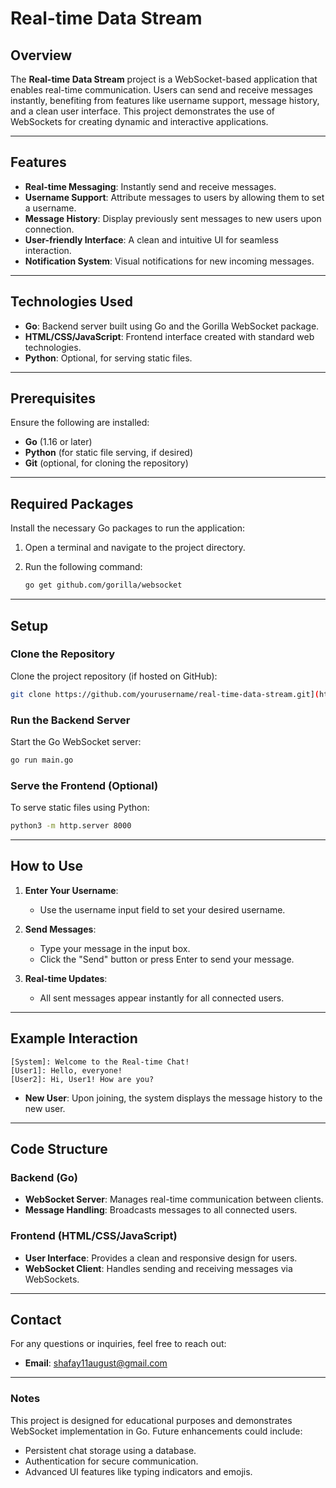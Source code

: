 # Real-time Data Stream

## Overview

The **Real-time Data Stream** project is a WebSocket-based application that enables real-time communication. Users can send and receive messages instantly, benefiting from features like username support, message history, and a clean user interface. This project demonstrates the use of WebSockets for creating dynamic and interactive applications.

---

## Features

- **Real-time Messaging**: Instantly send and receive messages.
- **Username Support**: Attribute messages to users by allowing them to set a username.
- **Message History**: Display previously sent messages to new users upon connection.
- **User-friendly Interface**: A clean and intuitive UI for seamless interaction.
- **Notification System**: Visual notifications for new incoming messages.

---

## Technologies Used

- **Go**: Backend server built using Go and the Gorilla WebSocket package.
- **HTML/CSS/JavaScript**: Frontend interface created with standard web technologies.
- **Python**: Optional, for serving static files.

---

## Prerequisites

Ensure the following are installed:

- **Go** (1.16 or later)
- **Python** (for static file serving, if desired)
- **Git** (optional, for cloning the repository)

---

## Required Packages

Install the necessary Go packages to run the application:

1. Open a terminal and navigate to the project directory.
2. Run the following command:

   ```bash
   go get github.com/gorilla/websocket
   ```

---

## Setup

### Clone the Repository
Clone the project repository (if hosted on GitHub):

```bash
git clone https://github.com/yourusername/real-time-data-stream.git](https://github.com/joyo11/RealTimeDataPipeline
```

### Run the Backend Server
Start the Go WebSocket server:

```bash
go run main.go
```

### Serve the Frontend (Optional)
To serve static files using Python:

```bash
python3 -m http.server 8000
```

---

## How to Use

1. **Enter Your Username**:
   - Use the username input field to set your desired username.

2. **Send Messages**:
   - Type your message in the input box.
   - Click the "Send" button or press Enter to send your message.

3. **Real-time Updates**:
   - All sent messages appear instantly for all connected users.

---

## Example Interaction

```plaintext
[System]: Welcome to the Real-time Chat!
[User1]: Hello, everyone!
[User2]: Hi, User1! How are you?
```

- **New User**:
  Upon joining, the system displays the message history to the new user.

---

## Code Structure

### Backend (Go)
- **WebSocket Server**: Manages real-time communication between clients.
- **Message Handling**: Broadcasts messages to all connected users.

### Frontend (HTML/CSS/JavaScript)
- **User Interface**: Provides a clean and responsive design for users.
- **WebSocket Client**: Handles sending and receiving messages via WebSockets.

---

## Contact
For any questions or inquiries, feel free to reach out:
- **Email**: [shafay11august@gmail.com](mailto:shafay11august@gmail.com)

---

### Notes
This project is designed for educational purposes and demonstrates WebSocket implementation in Go. Future enhancements could include:
- Persistent chat storage using a database.
- Authentication for secure communication.
- Advanced UI features like typing indicators and emojis.

